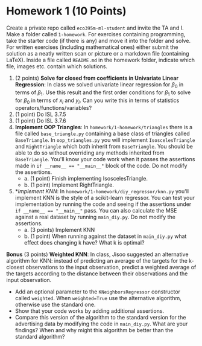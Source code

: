 # Homework 1 (10 Points)

Create a private repo called `eco395m-ml-student` and invite the TA and I. Make a folder called `1-homework`. For exercises containing programming, take the starter code (if there is any) and move it into the folder and solve. For written exercises (including mathematical ones) either submit the solution as a neatly written scan or picture or a markdown file (containing LaTeX). Inside a file called `README.md` in the homework folder, indicate which file, images etc. contain which solutions.

1. (2 points) **Solve for closed from coefficients in Univariate Linear Regression**: In class we solved univariate linear regression for $\beta_{0}$ in terms of $\beta_{1}$. Use this result and the first order conditions for $\beta_{1}$ to solve for $\beta_{0}$ in terms of $x_{i}$ and $y_{i}$. Can you write this in terms of statistics operators/functions/variables?  
2. (1 point) Do ISL 3.7.5
3. (1 point) Do ISL 3.7.6
4. **Implement OOP Triangles**: In `homework/1-homework/triangles` there is a file called `base_triangle.py` containing a base class of triangles called `BaseTriangle`. In `oop_triangles.py` you will implement `IsoscelesTriangle` and `RightTriangle` which both inherit from `BaseTriangle`. You should be able to do so without overriding any methods inherited from `BaseTriangle`. You'll know your code work when it passes the assertions made in `if __name__ == "__main__"` block of the code. Do not modify the assertions.
    * a. (1 point) Finish implementing IsoscelesTriangle.
    * b. (1 point) Implement RightTriangle.
5. **Implement KNN*: In `homework/1-homework/diy_regressor/knn.py` you'll implement KNN is the style of a scikit-learn regressor. You can test your implementation by running the code and seeing if the assertions under `if __name__ == "__main__"` pass. You can also calculate the MSE against a real dataset by running `main_diy.py`. Do not modify the assertions.
    * a. (3 points) Implement KNN
    * b. (1 point) When running against the dataset in `main_diy.py` what effect does changing k have? What k is optimal?
  
**Bonus**
(3 points) **Weighted KNN**: In class, Jisoo suggested an alternative algorithm for KNN: instead of predicting an average of the targets for the k-closest observations to the input observation, predict a weighted average of the targets according to the distance between their observations and the input observation.

* Add an optional parameter to the `KNeighborsRegressor` constructor called `weighted`. When `weighted=True` use the alternative algorithm, otherwise use the standard one. 
* Show that your code works by adding additional assertions.
* Compare this version of the algorithm to the standard version for the advertising data by modifying the code in `main_diy.py`. What are your findings? When and why might this algorithm be better than the standard algorithm?